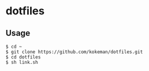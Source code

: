 # dotfiles
## Usage
```console
$ cd ~
$ git clone https://github.com/kokeman/dotfiles.git
$ cd dotfiles
$ sh link.sh
```

